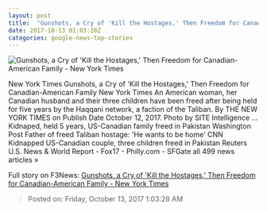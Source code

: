 ```yaml
---
layout: post
title:  "Gunshots, a Cry of 'Kill the Hostages,' Then Freedom for Canadian-American Family - New York Times"
date: 2017-10-13 01:03:28Z
categories: google-news-top-stories
---
```


![Gunshots, a Cry of 'Kill the Hostages,' Then Freedom for Canadian-American Family - New York Times](https://static01.nyt.com/images/2017/10/13/us/13dc-hostage/13dc-hostage-facebookJumbo.jpg)

New York Times Gunshots, a Cry of 'Kill the Hostages,' Then Freedom for Canadian-American Family New York Times An American woman, her Canadian husband and their three children have been freed after being held for five years by the Haqqani network, a faction of the Taliban. By THE NEW YORK TIMES on Publish Date October 12, 2017. Photo by SITE Intelligence ... Kidnaped, held 5 years, US-Canadian family freed in Pakistan Washington Post Father of freed Taliban hostage: 'He wants to be home' CNN Kidnapped US-Canadian couple, three children freed in Pakistan Reuters U.S. News & World Report - Fox17 - Philly.com - SFGate all 499 news articles »


Full story on F3News: [Gunshots, a Cry of 'Kill the Hostages,' Then Freedom for Canadian-American Family - New York Times](http://www.f3nws.com/n/EhakTG)

> Posted on: Friday, October 13, 2017 1:03:28 AM
